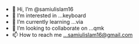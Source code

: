 - 👋 Hi, I’m @samiulislam16
- 👀 I’m interested in ...keyboard
- 🌱 I’m currently learning ...via
- 💞️ I’m looking to collaborate on ...qmk
- 📫 How to reach me ...samiulislam16@gmail.com

<!---
samiulislam16/samiulislam16 is a ✨ special ✨ repository because its `README.md` (this file) appears on your GitHub profile.
You can click the Preview link to take a look at your changes.
--->
